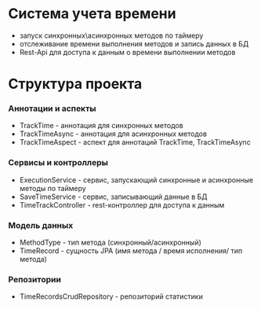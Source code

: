 # Система учета времени
* запуск синхронных\асинхронных методов по таймеру
* отслеживание времени выполнения методов и запись данных в БД
* Rest-Api для доступа к данным о времени выполнении методов

# Структура проекта

### Аннотации и аспекты

* TrackTime - аннотация для синхронных методов
* TrackTimeAsync - аннотация для асинхронных методов
* TrackTimeAspect - аспект для аннотаций TrackTime, TrackTimeAsync

### Сервисы и контроллеры

* ExecutionService - сервис, запускающий синхронные и асинхронные методы по таймеру
* SaveTimeService - сервис, записывающий данные в БД
* TimeTrackController - rest-контроллер для доступа к данным

### Модель данных

* MethodType - тип метода (синхронный/асинхронный)
* TimeRecord - сущность JPA (имя метода / время исполнения/ тип метода)

### Репозитории

* TimeRecordsCrudRepository - репозиторий статистики
